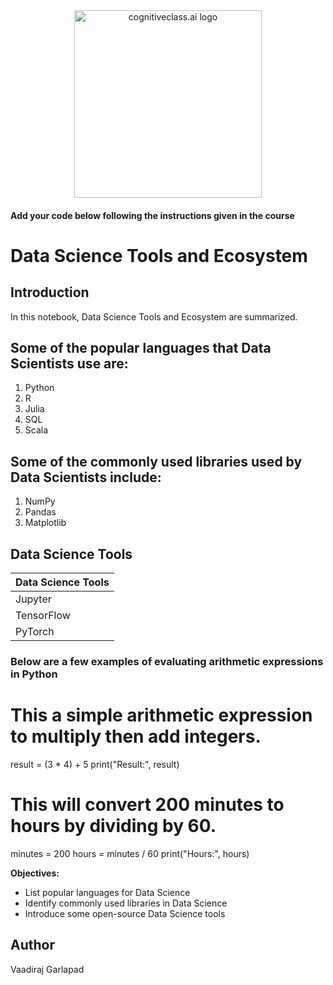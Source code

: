 <center>
    <img src="https://cf-courses-data.s3.us.cloud-object-storage.appdomain.cloud/IBMDeveloperSkillsNetwork-DS0105EN-SkillsNetwork/labs/Module2/images/SN_web_lightmode.png" width="300" alt="cognitiveclass.ai logo">
</center>


#### Add your code below following the instructions given in the course


# Data Science Tools and Ecosystem

## Introduction

In this notebook, Data Science Tools and Ecosystem are summarized. 

## Some of the popular languages that Data Scientists use are:

1. Python
2. R
3. Julia
4. SQL
5. Scala

## Some of the commonly used libraries used by Data Scientists include:

1. NumPy
2. Pandas
3. Matplotlib

## Data Science Tools

| Data Science Tools |
|---------------------|
| Jupyter             |
| TensorFlow          |
| PyTorch             |


### Below are a few examples of evaluating arithmetic expressions in Python


# This a simple arithmetic expression to multiply then add integers.
result = (3 * 4) + 5
print("Result:", result)

# This will convert 200 minutes to hours by dividing by 60.
minutes = 200
hours = minutes / 60
print("Hours:", hours)

**Objectives:**
- List popular languages for Data Science
- Identify commonly used libraries in Data Science
- Introduce some open-source Data Science tools

## Author
Vaadiraj Garlapad


